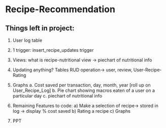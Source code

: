 # Recipe-Recommendation
## Things left in project:
1. User log table
2. 1 trigger: insert_recipe_updates trigger
3. Views: what is recipe-nutritional view -> piechart of nutritional info
4. Updating anything? Tables RUD operation-> user, review, User-Recipe-Rating

5. Graphs
a. Cost saved per transaction, day, month, year [roll up on User_Recipe_Log]
b. Pie chart showing macros eaten of a user on a particular day
c. piechart of nutritional info

7. Remaining Features to code:
a) Make a selection of recipe-> stored in log -> display % cost saved
b) Rating a recipe
c) Graphs

8. PPT
